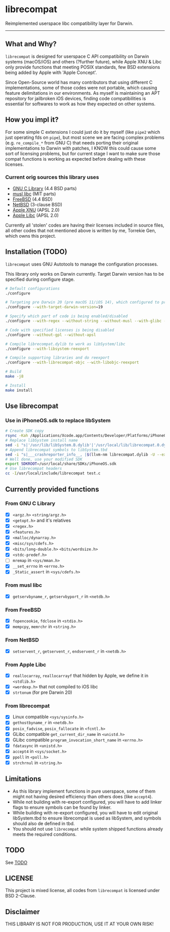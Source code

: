 # librecompat

Reimplemented userspace libc compatibility layer for Darwin.

***
## What and Why?

`librecompat` is designed for userspace C API compatibility on Darwin systems (macOS/iOS) and others (?further future), while Apple XNU & Libc only provide functions that meeting POSIX standards, few BSD extensions being added by Apple with 'Apple Concept'.

Since Open-Source world has many contributors that using different C implementations, some of those codes were not portable, which causing feature delimitations in our environments. As myself is maintaining an APT repository for jailbroken iOS devices, finding code compatibilities is essential for softwares to work as how they expected on other systems.

## How you impl it?

For some simple C extensions I could just do it by myself (like `pipe2` which just operating fds on `pipe`), but most scene we are facing complex problems (e.g. `re_compile_*` from GNU C) that needs porting their original implementations to Darwin with patches, I KNOW this could cause some sort of licensing problems, but for current stage I want to make sure those compat functions is working as expected before dealing with these licenses.

### Current orig sources this library uses

- [GNU C Library](https://www.gnu.org/software/libc/)  (4.4 BSD parts)
- [musl libc](https://musl.libc.org) (MIT parts)
- [FreeBSD](https://github.com/freebsd/freebsd-src) (4.4 BSD)
- [NetBSD](https://github.com/NetBSD/src) (3-clause BSD)
- [Apple XNU](https://github.com/apple-oss-distributions/xnu/) (APSL 2.0)
- [Apple Libc](https://github.com/apple-oss-distributions/Libc/) (APSL 2.0)

Currently all 'stolen' codes are having their licenses included in source files, all other codes that not mentioned above is written by me, Torrekie Gen, which owns this project.

## Installation (TODO)

`librecompat` uses GNU Autotools to manage the configuration processes.

This library only works on Darwin currently. Target Darwin version has to be specified during configure stage.
```bash
# Default configurations
./configure

# Targeting pre Darwin 20 (pre macOS 11/iOS 14), which configured to provide post Darwin 19 functions
./configure --with-target-darwin-version=19 

# Specify which part of code is being enabled/disabled
./configure --with-regex --without-string --without-musl --with-glibc --with-fbsd --with-apple

# Code with specified licenses is being disabled
./configure --without-gpl --without-apsl

# Compile librecompat.dylib to work as libSystem/libc
./configure --with-libsystem-reexport

# Compile supporting libraries and do reexport
./configure --with-librecompat-objc --with-libobjc-reexport

# Build
make -j8

# Install
make install
```

## Use librecompat

### Use in iPhoneOS.sdk to replace libSystem
```bash
# Create SDK copy
rsync -Kah /Applications/Xcode.app/Contents/Developer/Platforms/iPhoneOS.platform/Developer/SDKs/iPhoneOS.sdk/ /usr/local/share/SDKs/iPhoneOS.sdk/
# Replace libSystem install name 
sed -i "s|'/usr/lib/libSystem.B.dylib'|'/usr/local/lib/librecompat.0.dylib'|g"
# Append librecompat symbols to libSystem.tbd
sed -i "s|___crashreporter_info__, |$(llvm-nm librecompat.dylib -U --extern-only --just-symbol-name | xargs -L1 printf "%s, ")___crashreporter_info__, |g" /usr/local/share/SDKs/iPhoneOS.sdk/usr/lib/libSystem.tbd
# Well done, use your modified SDK
export SDKROOT=/usr/local/share/SDKs/iPhoneOS.sdk
# Use librecompat headers
cc -I/usr/local/include/librecompat test.c
```

## Currently provided functions

### From GNU C Library
- [x] `<argz.h>` `<string/argz.h>`
- [x] `<getopt.h>` and it's relatives
- [x] `<regex.h>`
- [x] `<features.h>`
- [x] `<malloc/dynarray.h>`
- [x] `<misc/sys/cdefs.h>`
- [x] `<bits/long-double.h>` `<bits/wordsize.h>`
- [x] `<stdc-predef.h>`
- [ ] `mremap` in `<sys/mman.h>`
- [x] `__set_errno` in `<errno.h>`
- [x] `_Static_assert` in `<sys/cdefs.h>`
### From musl libc
- [x] `getservbyname_r`, `getservbyport_r` in `<netdb.h>`
### From FreeBSD
- [x] `fopencookie`, `fdclose` in `<stdio.h>`
- [x] `mempcpy`, `memrchr` in `<string.h>`
### From NetBSD
- [x] `setservent_r`, `getservent_r`, `endservent_r` in `<netdb.h>`
### From Apple Libc
- [x] `reallocarray`, `reallocarrayf` that hidden by Apple, we define it in `<stdlib.h>`
- [x] `<wordexp.h>` that not compiled to iOS libc
- [x] `strtonum` (for pre Darwin 20)
### From librecompat
- [x] Linux compatible `<sys/sysinfo.h>` 
- [x] `gethostbyname_r` in `<netdb.h>`
- [x] `posix_fadvise`, `posix_fallocate` in `<fcntl.h>`
- [x] GLibc compatible `get_current_dir_name` in `<unistd.h>`
- [x] GLibc compatible `program_invocation_short_name` in `<errno.h>`
- [x] `fdatasync` in `<unistd.h>`
- [x] `accept4` in `<sys/socket.h>`
- [x] `ppoll` in `<poll.h>`
- [x] `strchrnul` in `<string.h>`

## Limitations

- As this library implement functions in pure userspace, some of them might not having desired efficiency than others does (like `accept4`).
- While not building with re-export configured, you will have to add linker flags to ensure symbols can be found by linker.
- While building with re-export configured, you will have to edit original libSystem.tbd to ensure librecompat is used as libSystem, and symbols should also de defined in tbd.
- You should not use `librecompat` while system shipped functions already meets the required conditions.

## TODO

See [TODO](TODO)

## LICENSE

This project is mixed license, all codes from `librecompat` is licensed under BSD 2-Clause.

## Disclaimer

THIS LIBRARY IS NOT FOR PRODUCTION, USE IT AT YOUR OWN RISK!
